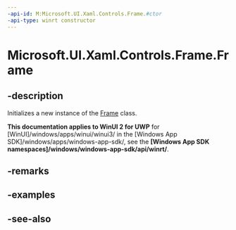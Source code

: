 ```yaml
---
-api-id: M:Microsoft.UI.Xaml.Controls.Frame.#ctor
-api-type: winrt constructor
---
```


<!-- Method syntax
public Frame()
-->

# Microsoft.UI.Xaml.Controls.Frame.Frame

## -description
Initializes a new instance of the [Frame](frame.md) class.

**This documentation applies to WinUI 2 for UWP** for [WinUI]/windows/apps/winui/winui3/ in the [Windows App SDK]/windows/apps/windows-app-sdk/, see the **[Windows App SDK namespaces]/windows/windows-app-sdk/api/winrt/**.

## -remarks

## -examples

## -see-also

